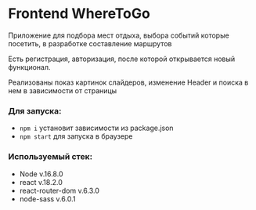 # Frontend WhereToGo

Приложение для подбора мест отдыха, выбора событий которые посетить, в разработке составление маршрутов

Есть регистрация, авторизация, после которой открывается новый функционал.

Реализованы показ картинок слайдеров, изменение Header и поиска в нем в зависимости от страницы

### Для запуска:

- `npm i` установит зависимости из package.json
- `npm start` для запуска в браузере

### Используемый стек:

- Node v.16.8.0
- react v.18.2.0
- react-router-dom v.6.3.0
- node-sass v.6.0.1
